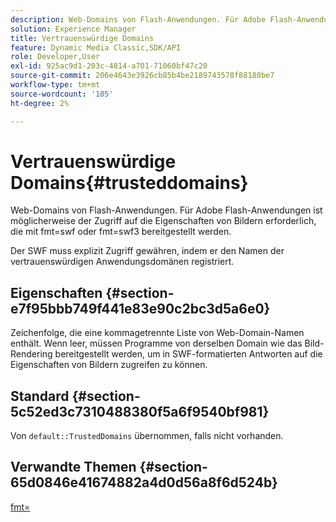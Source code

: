 ```yaml
---
description: Web-Domains von Flash-Anwendungen. Für Adobe Flash-Anwendungen ist möglicherweise der Zugriff auf die Eigenschaften von Bildern erforderlich, die mit fmt=swf oder fmt=swf3 bereitgestellt werden.
solution: Experience Manager
title: Vertrauenswürdige Domains
feature: Dynamic Media Classic,SDK/API
role: Developer,User
exl-id: 925ac9d1-203c-4814-a701-71060bf47c20
source-git-commit: 206e4643e3926cb85b4be2189743578f88180be7
workflow-type: tm+mt
source-wordcount: '105'
ht-degree: 2%

---
```


# Vertrauenswürdige Domains{#trusteddomains}

Web-Domains von Flash-Anwendungen. Für Adobe Flash-Anwendungen ist möglicherweise der Zugriff auf die Eigenschaften von Bildern erforderlich, die mit fmt=swf oder fmt=swf3 bereitgestellt werden.

Der SWF muss explizit Zugriff gewähren, indem er den Namen der vertrauenswürdigen Anwendungsdomänen registriert.

## Eigenschaften {#section-e7f95bbb749f441e83e90c2bc3d5a6e0}

Zeichenfolge, die eine kommagetrennte Liste von Web-Domain-Namen enthält. Wenn leer, müssen Programme von derselben Domain wie das Bild-Rendering bereitgestellt werden, um in SWF-formatierten Antworten auf die Eigenschaften von Bildern zugreifen zu können.

## Standard {#section-5c52ed3c7310488380f5a6f9540bf981}

Von `default::TrustedDomains` übernommen, falls nicht vorhanden.

## Verwandte Themen {#section-65d0846e41674882a4d0d56a8f6d524b}

[fmt=](../../../../../is-api/http-ref/image-serving-api-ref/c-http-protocol-reference/c-command-reference/r-is-http-fmt.md#reference-cdf10043423b45ba9fe15157fb3ae37a)
